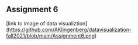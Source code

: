 ## Assignment 6

[link to image of data visualiztion] (https://github.com/AKlingenberg/datavisualization-fall2021/blob/main/Assignment6.png)

